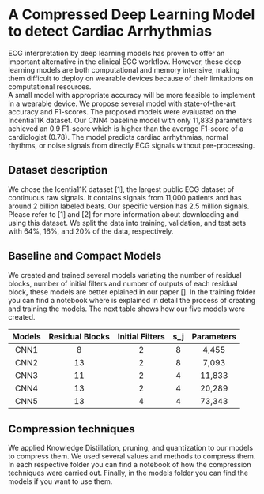 # A Compressed Deep Learning Model to detect Cardiac Arrhythmias

ECG interpretation by deep learning models has proven to offer an important alternative in the clinical ECG workflow. 
However, these deep learning models are both computational and memory intensive, making them difficult to deploy on wearable devices because of their limitations on computational resources.  
A small model with appropriate accuracy will be more feasible to implement in a wearable device. 
We propose several model with state-of-the-art accuracy and F1-scores. The proposed models were evaluated on the Incentia11K dataset. Our CNN4 baseline model with only 11,833 parameters achieved an 0.9 F1-score which is higher than the average F1-score of a cardiologist (0.78).
The model predicts cardiac arrhythmias, normal rhythms, or noise signals from directly ECG signals without pre-processing.

## Dataset description

We chose the Icentia11K dataset [1], the largest public ECG dataset of continuous raw signals. It contains signals from 11,000 patients and has around 2 billion labeled beats. Our specific version has 2.5 million signals. Please refer to [1] and [2] for more information about downloading and using this dataset. We split the data into training, validation, and test sets with 64%, 16%, and 20% of the data, respectively.

## Baseline and Compact Models 

We created and trained several models variating the number of residual blocks, number of initial filters and number of outputs of each residual block, these models are better eplained in our paper []. In the training folder you can find a notebook where is explained in detail the process of creating and training the models. The next table shows how our five models were created.

| Models 	| Residual Blocks 	| Initial Filters 	| s_j 	| Parameters 	|
|:------:	|:---------------:	|:---------------:	|:---:	|:----------:	|
|  CNN1  	|        8        	|        2        	|  8  	|    4,455   	|
|  CNN2  	|        13       	|        2        	|  8  	|    7,093   	|
|  CNN3  	|        11       	|        2        	|  4  	|   11,833   	|
|  CNN4  	|        13       	|        2        	|  4  	|   20,289   	|
|  CNN5  	|        13       	|        4        	|  4  	|   73,343   	|

## Compression techniques

We applied Knowledge Distillation, pruning, and quantization to our models to compress them. We used several values and methods to compress them. In each respective folder you can find a notebook of how the compression techniques were carried out. Finally, in the models folder you can find the models if you want to use them. 
